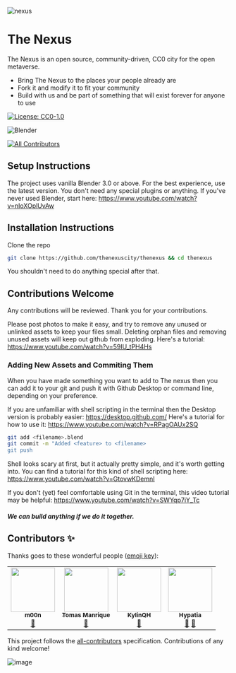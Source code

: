 ![nexus](https://user-images.githubusercontent.com/18633264/172240812-ea88f2bd-c183-493d-9dd9-010963afc318.jpg)

# The Nexus

The Nexus is an open source, community-driven, CC0 city for the open metaverse.

- Bring The Nexus to the places your people already are
- Fork it and modify it to fit your community
- Build with us and be part of something that will exist forever for anyone to use

[![License: CC0-1.0](https://licensebuttons.net/l/zero/1.0/88x31.png)](http://creativecommons.org/publicdomain/zero/1.0/)

![Blender](https://img.shields.io/badge/blender-%23F5792A.svg?style=for-the-badge&logo=blender&logoColor=white)
<!-- ALL-CONTRIBUTORS-BADGE:START - Do not remove or modify this section -->
[![All Contributors](https://img.shields.io/badge/all_contributors-4-orange.svg?style=flat-square)](#contributors-)
<!-- ALL-CONTRIBUTORS-BADGE:END --> 

## Setup Instructions
The project uses vanilla Blender 3.0 or above. For the best experience, use the latest version.
You don't need any special plugins or anything. If you've never used Blender, start here:
https://www.youtube.com/watch?v=nIoXOplUvAw

## Installation Instructions
Clone the repo
```sh
git clone https://github.com/thenexuscity/thenexus && cd thenexus
```

You shouldn't need to do anything special after that.

## Contributions Welcome
Any contributions will be reviewed. Thank you for your contributions.

Please post photos to make it easy, and try to remove any unused or unlinked assets to keep your files small. Deleting orphan files and removing unused assets will keep out github from exploding. Here's a tutorial:
https://www.youtube.com/watch?v=59IU_tPH4Hs

### Adding New Assets and Commiting Them
When you have made something you want to add to The nexus then you can add it to your git and push it with Github Desktop or command line, depending on your preference.

If you are unfamiliar with shell scripting in the terminal then the Desktop version is probably easier: https://desktop.github.com/
Here's a tutorial for how to use it: https://www.youtube.com/watch?v=RPagOAUx2SQ

```sh
git add <filename>.blend
git commit -m "Added <feature> to <filename>
git push
```

Shell looks scary at first, but it actually pretty simple, and it's worth getting into.
You can find a tutorial for this kind of shell scripting here: https://www.youtube.com/watch?v=GtovwKDemnI

If you don't (yet) feel comfortable using Git in the terminal, this video tutorial may be helpful:
https://www.youtube.com/watch?v=SWYqp7iY_Tc

##### We can build anything if we do it together.

## Contributors ✨

Thanks goes to these wonderful people ([emoji key](https://allcontributors.org/docs/en/emoji-key)):

<!-- ALL-CONTRIBUTORS-LIST:START - Do not remove or modify this section -->
<!-- prettier-ignore-start -->
<!-- markdownlint-disable -->
<table>
  <tr>
    <td align="center"><a href="https://github.com/lalalune"><img src="https://avatars.githubusercontent.com/u/18633264?v=4?s=100" width="100px;" alt=""/><br /><sub><b>m00n</b></sub></a><br /><a href="#design-lalalune" title="Design">🎨</a></td>
    <td align="center"><a href="https://github.com/Bluepulasky"><img src="https://avatars.githubusercontent.com/u/58783627?v=4?s=100" width="100px;" alt=""/><br /><sub><b>Tomas Manrique</b></sub></a><br /><a href="#design-Bluepulasky" title="Design">🎨</a></td>
    <td align="center"><a href="http://www.kylinhuang.com"><img src="https://avatars.githubusercontent.com/u/107046780?v=4?s=100" width="100px;" alt=""/><br /><sub><b>KylinQH</b></sub></a><br /><a href="#design-KylinQH" title="Design">🎨</a></td>
    <td align="center"><a href="https://github.com/DavinciDreams"><img src="https://avatars.githubusercontent.com/u/64185677?v=4?s=100" width="100px;" alt=""/><br /><sub><b>Hypatia</b></sub></a><br /><a href="#business-DavinciDreams" title="Business development">💼</a> <a href="#ideas-DavinciDreams" title="Ideas, Planning, & Feedback">🤔</a></td>
  </tr>
</table>

<!-- markdownlint-restore -->
<!-- prettier-ignore-end -->

<!-- ALL-CONTRIBUTORS-LIST:END -->

This project follows the [all-contributors](https://github.com/all-contributors/all-contributors) specification. Contributions of any kind welcome!

![image](https://user-images.githubusercontent.com/18633264/172650173-d8766663-ccd4-406f-9ae7-08107127ae5a.png)
